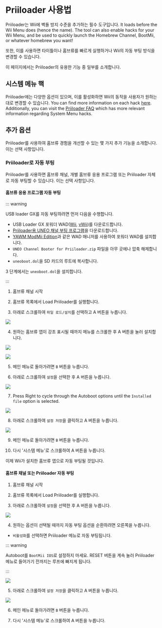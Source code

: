 # Priiloader 사용법

Priiloader는 Wii에 벽돌 방지 수준을 추가하는 필수 도구입니다. It loads before the Wii Menu does (hence the name). The tool can also enable hacks for your Wii Menu, and be used to quickly launch the Homebrew Channel, BootMii, or whatever homebrew you want!

또한, 이를 사용하면 타이틀이나 홈브류를 빠르게 실행하거나 Wii의 자동 부팅 방식을 변경할 수 있습니다.

이 페이지에서는 Priiloader의 유용한 기능 중 일부를 소개합니다.

## 시스템 메뉴 핵

Priiloader에는 다양한 옵션이 있으며, 이를 활성화하면 Wii의 동작을 사용자가 원하는 대로 변경할 수 있습니다. You can find more information on each hack [here](https://dacotaco.github.io/priiloader/docs/HACKSLIST.html). Additionally, you can visit the [Priiloader FAQ](https://dacotaco.github.io/priiloader/docs/FAQ.html) which has more relevant information regarding System Menu hacks.

## 추가 옵션

Priiloader를 사용하여 홈브류 경험을 개선할 수 있는 몇 가지 추가 기능을 소개합니다. 이는 선택 사항입니다.

### Priiloader로 자동 부팅

Priiloader를 사용하면 홈브류 채널, 개별 홈브류 응용 프로그램 또는 Priiloader 자체로 자동 부팅할 수 있습니다. 이는 선택 사항입니다.

#### 홈브류 응용 프로그램 자동 부팅

::: warning

USB loader GX를 자동 부팅하려면 먼저 다음을 수행합니다.

- USB Loader GX 포워더 WAD([Wii](https://github.com/wiidev/usbloadergx/raw/updates/USBLoaderGX_forwarder%5BUNEO%5D_Wii.wad), [vWii](https://github.com/wiidev/usbloadergx/raw/updates/USBLoaderGX_forwarder%5BUNEO%5D_vWii.wad))를 다운로드합니다.
- [Priiloader용 UNEO 채널 부팅 프로그램](https://sourceforge.net/projects/usbloadergx/files/Releases/Forwarders%20dols/UNEO%20Channel%20Booter%20for%20Priiloader.zip/download)을 다운로드합니다.
- [YAWM ModMii Edition](yawmme)과 같은 WAD 매니저를 사용하여 포워더 WAD를 설치합니다.
- `UNEO Channel Booter for Priiloader.zip` 파일을 아무 곳에나 압축 해제합니다.
- `uneoboot.dol`을 SD 카드의 루트에 복사합니다.

3 단계에서는 `uneoboot.dol`을 설치합니다.

:::

1. 홈브류 채널 시작

2. 홈브류 목록에서 Load Priiloader를 실행합니다.

3. 아래로 스크롤하여 `파일 로드/설치`를 선택하고 A 버튼을 누릅니다.

  ![](/images/priiloader/menu_install_file.png)

4. 원하는 홈브류 앱이 강조 표시될 때까지 메뉴를 스크롤한 후 A 버튼을 눌러 설치합니다.

  ![](/images/priiloader/installing_file.png)

  ![](/images/priiloader/installing_file_ok.png)

5. 메인 메뉴로 돌아가려면 `B` 버튼을 누릅니다.

6. 아래로 스크롤하여 `설정`을 선택한 후 A 버튼을 누릅니다.

  ![](/images/priiloader/menu_settings.png)

7. Press Right to cycle through the Autoboot options until the `Installed file` option is selected.

  ![](/images/priiloader/autoboot_installed_file.png)

8. 아래로 스크롤하여 `설정 저장`을 클릭하고 A 버튼을 누릅니다.

  ![](/images/priiloader/settings_save.png)

9. 메인 메뉴로 돌아가려면 `B` 버튼을 누릅니다.

10. 다시 '시스템 메뉴'로 스크롤하여 A 버튼을 누릅니다.

이제 Wii가 설치한 홈브류 앱으로 자동 부팅될 것입니다.

#### 홈브류 채널 또는 Priiloader 자동 부팅

1. 홈브류 채널 시작

2. 홈브류 목록에서 Load Priiloader를 실행합니다.

3. 아래로 스크롤하여 `설정`을 선택한 후 A 버튼을 누릅니다.

  ![](/images/priiloader/menu_settings.png)

4. 원하는 옵션이 선택될 때까지 자동 부팅 옵션을 순환하려면 오른쪽을 누릅니다.

  - `비활성화`를 선택하면 Priiloader 메뉴로 자동 부팅됩니다.

  ::: warning

  Autoboot를 `BootMii IOS`로 설정하지 마세요. RESET 버튼을 계속 눌러 Priiloader 메뉴로 들어가기 전까지는 루프에 빠지게 됩니다.

  :::

  ![](/images/priiloader/autoboot_disabled.png)

5. 아래로 스크롤하여 `설정 저장`을 클릭하고 A 버튼을 누릅니다.

  ![](/images/priiloader/settings_save.png)

6. 메인 메뉴로 돌아가려면 `B` 버튼을 누릅니다.

7. 다시 '시스템 메뉴'로 스크롤하여 A 버튼을 누릅니다.
